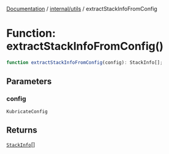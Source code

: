 [Documentation](../../../index.md) / [internal/utils](../index.md) / extractStackInfoFromConfig

# Function: extractStackInfoFromConfig()

```ts
function extractStackInfoFromConfig(config): StackInfo[];
```

## Parameters

### config

`KubricateConfig`

## Returns

[`StackInfo`](../interfaces/StackInfo.md)[]

